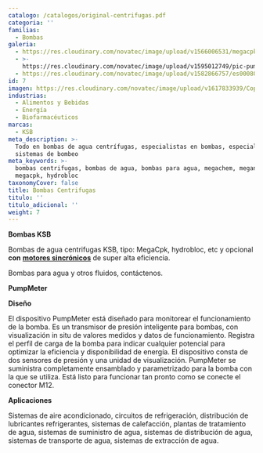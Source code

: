 ```yaml
---
catalogo: /catalogos/original-centrifugas.pdf
categoria: ''
familias:
  - Bombas
galeria:
  - https://res.cloudinary.com/novatec/image/upload/v1566006531/megacpk-KSB1_eqdko2.png
  - >-
    https://res.cloudinary.com/novatec/image/upload/v1595012749/pic-pumpmeter-auswertung-des-lastprofil_v8z1pj-gigapixel-scale-2_00x_itcwmk.jpg
  - https://res.cloudinary.com/novatec/image/upload/v1582866757/es000807-pumpmeter_llzlou.png
id: 7
imagen: https://res.cloudinary.com/novatec/image/upload/v1617833939/Copia_de_Dise%C3%B1o_sin_t%C3%ADtulo_95_udh1sv.png
industrias:
  - Alimentos y Bebidas
  - Energía
  - Biofarmacéuticos
marcas:
  - KSB
meta_description: >-
  Todo en bombas de agua centrífugas, especialistas en bombas, especialistas en
  sistemas de bombeo
meta_keywords: >-
  bombas centrifugas, bombas de agua, bombas para agua, megachem, meganorm,
  megacpk, hydrobloc
taxonomyCover: false
title: Bombas Centrifugas
titulo: ''
titulo_adicional: ''
weight: 7
---
```




**Bombas KSB**

Bombas de agua centrifugas KSB, tipo: MegaCpk, hydrobloc, etc y opcional **con** [**motores sincrónicos**](https://www.novatec.cr/productos/motores/ "KSB SuPremE") de super alta eficiencia.

Bombas para agua y otros fluidos, contáctenos.

**PumpMeter**

**Diseño**

El dispositivo PumpMeter está diseñado para monitorear el funcionamiento de la bomba. Es un transmisor de presión inteligente para bombas, con visualización in situ de valores medidos y datos de funcionamiento. Registra el perfil de carga de la bomba para indicar cualquier potencial para optimizar la eficiencia y disponibilidad de energía. El dispositivo consta de dos sensores de presión y una unidad de visualización. PumpMeter se suministra completamente ensamblado y parametrizado para la bomba con la que se utiliza. Está listo para funcionar tan pronto como se conecte el conector M12.

**Aplicaciones**

Sistemas de aire acondicionado, circuitos de refrigeración, distribución de lubricantes refrigerantes, sistemas de calefacción, plantas de tratamiento de agua, sistemas de suministro de agua, sistemas de distribución de agua, sistemas de transporte de agua, sistemas de extracción de agua.
